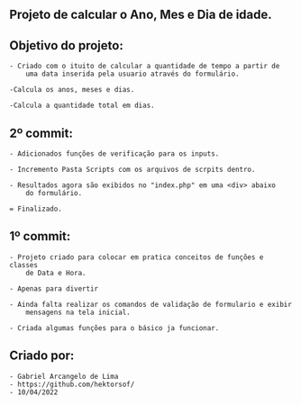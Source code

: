 ## Projeto de calcular o Ano, Mes e Dia de idade.

## Objetivo do projeto:

    - Criado com o ituito de calcular a quantidade de tempo a partir de 
        uma data inserida pela usuario através do formulário.

    -Calcula os anos, meses e dias.
    
    -Calcula a quantidade total em dias.


## 2º commit:
    - Adicionados funções de verificação para os inputs.
    
    - Incremento Pasta Scripts com os arquivos de scrpits dentro.
    
    - Resultados agora são exibidos no "index.php" em uma <div> abaixo
        do formulário.

    = Finalizado.

## 1º commit:

    - Projeto criado para colocar em pratica conceitos de funções e classes
        de Data e Hora.

    - Apenas para divertir

    - Ainda falta realizar os comandos de validação de formulario e exibir 
        mensagens na tela inicial.

    - Criada algumas funções para o básico ja funcionar.



## Criado por:

    - Gabriel Arcangelo de Lima
    - https://github.com/hektorsof/
    - 10/04/2022
